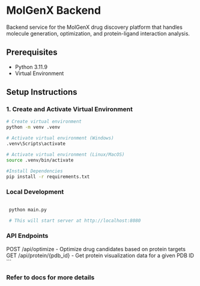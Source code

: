 # MolGenX Backend

Backend service for the MolGenX drug discovery platform that handles molecule generation, optimization, and protein-ligand interaction analysis.

## Prerequisites

- Python 3.11.9
- Virtual Environment

## Setup Instructions

### 1. Create and Activate Virtual Environment

```bash
# Create virtual environment
python -m venv .venv

# Activate virtual environment (Windows)
.venv\Scripts\activate

# Activate virtual environment (Linux/MacOS)
source .venv/bin/activate

#Install Dependencies 
pip install -r requirements.txt

```

### Local Development

```bash

 python main.py

 # This will start server at http://localhost:8080

```

### API Endpoints
POST /api/optimize - Optimize drug candidates based on protein targets </br>
GET /api/protein/{pdb_id} - Get protein visualization data for a given PDB ID </br>
    ```
### Refer to docs for more details
